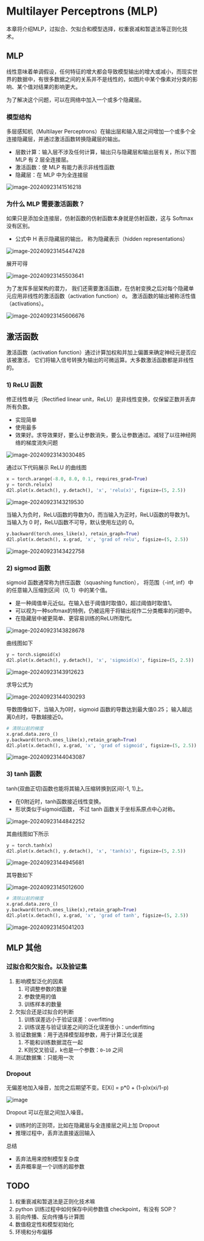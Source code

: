 # Multilayer Perceptrons (MLP)

本章将介绍MLP，过拟合、欠拟合和模型选择，权重衰减和暂退法等正则化技术。

## MLP

线性意味着单调假设，任何特征的增大都会导致模型输出的增大或减小，而现实世界的数据中，有很多数据之间的关系并不是线性的，如图片中某个像素对分类的影响、某个值对结果的影响更大。

为了解决这个问题，可以在网络中加入一个或多个隐藏层。

### 模型结构

多层感知机（Multilayer Perceptrons）在输出层和输入层之间增加一个或多个全连接隐藏层，并通过激活函数转换隐藏层的输出。

- 层数计算：输入层不涉及任何计算，输出只与隐藏层和输出层有关，所以下图 MLP 有 2 层全连接层。
- 激活函数：使 MLP 有能力表示非线性函数
- 隐藏层：在 MLP 中为全连接层

![image-20240923141516218](./20240922-mlp-multilayer-perceptrons.assets/image-20240923141516218.png)

### 为什么 MLP 需要激活函数？

如果只是添加全连接层，仿射函数的仿射函数本身就是仿射函数，这与 Softmax 没有区别。

- 公式中 H 表示隐藏层的输出， 称为隐藏表示（hidden representations）

![image-20240923145447428](./20240922-mlp-multilayer-perceptrons.assets/image-20240923145447428.png)

展开可得

![image-20240923145503641](./20240922-mlp-multilayer-perceptrons.assets/image-20240923145503641.png)

为了发挥多层架构的潜力， 我们还需要激活函数，在仿射变换之后对每个隐藏单元应用非线性的激活函数（activation function）σ。 激活函数的输出被称活性值（activations）。 

![image-20240923145606676](./20240922-mlp-multilayer-perceptrons.assets/image-20240923145606676.png)

## 激活函数

激活函数（activation function）通过计算加权和并加上偏置来确定神经元是否应该被激活， 它们将输入信号转换为输出的可微运算。大多数激活函数都是非线性的。

### 1) ReLU 函数

修正线性单元（Rectified linear unit，ReLU）是非线性变换，仅保留正数并丢弃所有负数。

- 实现简单
- 使用最多
- 效果好。求导效果好，要么让参数消失，要么让参数通过。减轻了以往神经网络的梯度消失问题

![image-20240923143030485](./20240922-mlp-multilayer-perceptrons.assets/image-20240923143030485.png)

通过以下代码展示 ReLU 的曲线图

```python
x = torch.arange(-8.0, 8.0, 0.1, requires_grad=True)
y = torch.relu(x)
d2l.plot(x.detach(), y.detach(), 'x', 'relu(x)', figsize=(5, 2.5))
```

![image-20240923143219530](./20240922-mlp-multilayer-perceptrons.assets/image-20240923143219530.png)

当输入为负时，ReLU函数的导数为0，而当输入为正时，ReLU函数的导数为1。当输入为 0 时，ReLU函数不可导，默认使用左边的 0。

```python
y.backward(torch.ones_like(x), retain_graph=True)
d2l.plot(x.detach(), x.grad, 'x', 'grad of relu', figsize=(5, 2.5))
```

![image-20240923143422758](./20240922-mlp-multilayer-perceptrons.assets/image-20240923143422758.png)

### 2) sigmod 函数

sigmoid 函数通常称为挤压函数（squashing function）， 将范围（-inf, inf）中的任意输入压缩到区间（0, 1）中的某个值。

- 是一种阈值单元近似。在输入低于阈值时取值0，超过阈值时取值1。
- 可以视为一种softmax的特例，仍被运用于将输出视作二分类概率的问题中。
- 在隐藏层中被更简单、更容易训练的ReLU所取代。

![image-20240923143828678](./20240922-mlp-multilayer-perceptrons.assets/image-20240923143828678.png)

曲线图如下

```python
y = torch.sigmoid(x)
d2l.plot(x.detach(), y.detach(), 'x', 'sigmoid(x)', figsize=(5, 2.5))
```

![image-20240923143912623](./20240922-mlp-multilayer-perceptrons.assets/image-20240923143912623.png)

求导公式为

![image-20240923144030293](./20240922-mlp-multilayer-perceptrons.assets/image-20240923144030293.png)

导数图像如下，当输入为0时，sigmoid 函数的导数达到最大值0.25； 输入越远离0点时，导数越接近0。

```python
# 清除以前的梯度
x.grad.data.zero_()
y.backward(torch.ones_like(x),retain_graph=True)
d2l.plot(x.detach(), x.grad, 'x', 'grad of sigmoid', figsize=(5, 2.5))
```

![image-20240923144043087](./20240922-mlp-multilayer-perceptrons.assets/image-20240923144043087.png)

### 3) tanh 函数

tanh(双曲正切)函数也能将其输入压缩转换到区间(-1, 1)上。

- 在0附近时，tanh函数接近线性变换。
- 形状类似于sigmoid函数， 不过 tanh 函数关于坐标系原点中心对称。

![image-20240923144842252](./20240922-mlp-multilayer-perceptrons.assets/image-20240923144842252.png)

其曲线图如下所示

```python
y = torch.tanh(x)
d2l.plot(x.detach(), y.detach(), 'x', 'tanh(x)', figsize=(5, 2.5))
```

![image-20240923144945681](./20240922-mlp-multilayer-perceptrons.assets/image-20240923144945681.png)

其导数如下

![image-20240923145012600](./20240922-mlp-multilayer-perceptrons.assets/image-20240923145012600.png)

```python
# 清除以前的梯度
x.grad.data.zero_()
y.backward(torch.ones_like(x),retain_graph=True)
d2l.plot(x.detach(), x.grad, 'x', 'grad of tanh', figsize=(5, 2.5))
```

![image-20240923145041203](./20240922-mlp-multilayer-perceptrons.assets/image-20240923145041203.png)

## MLP 其他

### 过拟合和欠拟合。以及验证集

1.   影响模型泛化的因素
     1.   可调整参数的数量
     2.   参数使用的值
     3.   训练样本的数量
2.   欠拟合还是过拟合的判断
     1.   训练误差远小于验证误差：overfitting
     2.   训练误差与验证误差之间的泛化误差很小：underfitting
3.   验证数据集：用于选择模型超参数，用于计算泛化误差
     1.   不能和训练数据混在一起
     2.   K则交叉验证，k也是一个参数：`0~10` 之间
4.   测试数据集：只能用一次

### Dropout

无偏差地加入噪音，加完之后期望不变。E[Xi] = p*0 + (1-p)x(xi/1-p)

![image](./20240922-mlp-multilayer-perceptrons.assets/7f19f1e8780fd618a12dbba4f4f2ffdc530d2f45.png)

Dropout 可以在层之间加入噪音。

-   训练时的正则项，比如在隐藏层与全连接层之间上加 Dropout
-   推理过程中，丢弃法直接返回输入

总结

-   丢弃法用来控制模型复杂度
-   丢弃概率是一个训练的超参数

## TODO

1. 权重衰减和暂退法是正则化技术嘛
1. python 训练过程中如何保存中间参数值 checkpoint，有没有 SOP？
1. 前向传播、反向传播与计算图
1. 数值稳定性和模型初始化
1. 环境和分布偏移
